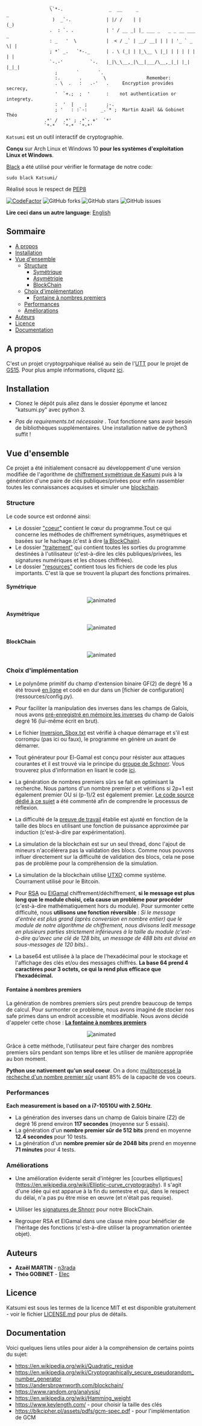                     _                        
                    \`*-.                 _  __     _                       _    
                     )  _`-.             | |/ /    | |                     (_)    
                    .  : `. .            | ' / __ _| |_ ___ _   _ _ __ ___  _     
                    : _   '  \           |  < / _` | __/ __| | | | '_ ` _ \| |    
                    ; *` _.   `*-._      | . \ (_| | |_\__ \ |_| | | | | | | |    
                    `-.-'          `-.   |_|\_\__,_|\__|___/\__,_|_| |_| |_|_|    
                      ;       `       `.     
                      :.       .        \               Remember: 
                      . \  .   :   .-'   .     Encryption provides secrecy,
                      '  `+.;  ;  '      :    not authentication or integrety.
                      :  '  |    ;       ;-. 
                      ; '   : :`-:     _.`* ;  Martin Azaël && Gobinet Théo 
                  .*' /  .*' ; .*`- +'  `*' 
                  `*-*   `*-*  `*-*'           

`Katsumi` est un outil interactif de cryptographie.

**Conçu** sur Arch Linux et Windows 10 **pour les systèmes d'exploitation Linux et Windows**.

[Black](https://github.com/psf/black) a été utilisé pour vérifier le formatage de notre code:

```
sudo black Katsumi/
```

Réalisé sous le respect de [PEP8](https://www.python.org/dev/peps/pep-0008/)

[![CodeFactor](https://www.codefactor.io/repository/github/theogobinet/katsumi/badge)](https://www.codefactor.io/repository/github/theogobinet/katsumi)
![GitHub forks](https://img.shields.io/github/forks/theogobinet/Katsumi)
![GitHub stars](https://img.shields.io/github/stars/theogobinet/Katsumi)
![GitHub issues](https://img.shields.io/github/issues/theogobinet/Katsumi)

**Lire ceci dans un autre language**: [English](README.md)

## Sommaire

- [A propos](#A_propos)
- [Installation](#Installation)
- [Vue d'ensemble](#Vue-d'ensemble)
    - [Structure](#Structure)
        - [Symétrique](#Symétrique)
        - [Asymétriqie](#Asymétrique)
        - [BlockChain](#BlockChain)
    - [Choix d'implémentation](#Choix-d'implémentation)
        - [Fontaine à nombres premiers](#Fontaine-à-nombres-premiers)
    - [Performances](#Performances)
    - [Améliorations](#Améliorations)
- [Auteurs](#Auteurs)
- [Licence](#Licence)
- [Documentation](#Documentation)

## A propos
C'est un projet cryptogrpahique réalisé au sein de l'[UTT](https://www.utt.fr/) pour le projet de [GS15](images/GS15.png).
Pour plus ample informations, cliquez [ici](pdfs/Projet.pdf).

## Installation
* Clonez le dépôt puis allez dans le dossier éponyme et lancez "katsumi.py" avec python 3.

* *Pas de requirements.txt nécessaire* . Tout fonctionne sans avoir besoin de bibliothèques supplémentaires. Une installation native de python3 suffit !

## Vue d'ensemble
Ce projet a été initialement consacré au développement d'une version modifiée de l'agorithme de [chiffrement symétrique de Kasumi](https://en.wikipedia.org/wiki/KASUMI) puis à la génération d'une paire de clés publiques/privées pour enfin rassembler toutes les connaissances acquises et simuler une [blockchain](pdfs/blockChain_article.pdf).
### Structure
Le code source est ordonné ainsi:
* Le dossier ["coeur"](core/) contient le cœur du programme.Tout ce qui concerne les méthodes de chiffrement symétriques, asymétriques et basées sur le hachage.(c'est à dire [la BlockChain](core/hashbased/blockchain.py)).
* Le dossier ["traitement"](processing/) qui contient toutes les sorties du programme destinées à l'utilisateur (c'est-à-dire les clés publiques/privées, les signatures numériques et les choses chiffrées).
* Le dossier ["resources"](ressources/) contient tous les fichiers de code les plus importants. C'est là que se trouvent la plupart des fonctions primaires.

#### Symétrique
<p align="center">
  <img src="images/sym.gif" alt="animated" />
</p>

#### Asymétrique

<p align="center">
  <img src="images/df.gif" alt="animated" />
</p>

#### BlockChain

<p align="center">
  <img src="images/bc.gif" alt="animated" />
</p>


### Choix d'implémentation

* Le polynôme primitif du champ d'extension binaire GF(2) de degré 16 a été trouvé [en ligne](https://www.partow.net/programming/polynomials/index.html) et codé en dur dans un [fichier de configuration] (ressources/config.py).

* Pour faciliter la manipulation des inverses dans les champs de Galois, nous avons [pré-enregistré en mémoire les inverses](ressources/generated/inversion_Sbox.txt) du champ de Galois degré 16 (lui-même écrit en brut).

* Le fichier [Inversion_Sbox.txt](ressources/generated/inversion_Sbox.txt) est vérifié à chaque démarrage et s'il est corrompu (pas ici ou faux), le programme en génère un avant de démarrer.

* Tout générateur pour El-Gamal est conçu pour résister aux attaques courantes et il est trouvé via le principe du [groupe de Schnorr](https://en.wikipedia.org/wiki/Schnorr_group). Vous trouverez plus d'information en lisant le code [ici](core/asymmetric/elGamal.py).

* La génération de nombres premiers sûrs se fait en optimisant la recherche. Nous partons d'un nombre premier p et vérifions si 2p+1 est également premier OU si (p-1)/2 est également premier. [Le code source dédié à ce sujet](ressources/prng.py) a été commenté afin de comprendre le processus de réflexion.

* La difficulté de la [preuve de travail](https://en.wikipedia.org/wiki/Proof_of_work) établie est ajusté en fonction de la taille des blocs en utilisant une fonction de puissance approximée par induction (c'est-à-dire par expérimentation).

* La simulation de la blockchain est sur un seul thread, donc l'ajout de mineurs n'accélérera pas la validation des blocs. Comme nous pouvons influer directement sur la difficulté de validation des blocs, cela ne pose pas de problème pour la compréhension de la simulation.

* La simulation de la blockchain utilise [UTXO](https://medium.com/bitbees/what-the-heck-is-utxo-ca68f2651819) comme système. Courrament utilisé pour le Bitcoin.

* Pour [RSA](core/asymmetric/RSA.py) ou [ElGamal](core/asymmetric/elGamal.py) chiffrement/déchiffrement, **si le message est plus long que le module choisi, cela cause un problème pour procéder** (c'est-à-dire mathématiquement hors du module). Pour surmonter cette difficulté, nous  **utilisons une fonction réversible** : *Si le message d'entrée est plus grand (après conversion en nombre entier) que le module de notre algorithme de chiffrement, nous divisons ledit message en plusieurs parties strictement inférieures à la taille du module (c'est-à-dire qu'avec une clé de 128 bits, un message de 488 bits est divisé en sous-messages de 120 bits).*.

* La base64 est utilisée à la place de l'hexadécimal pour le stockage et l'affichage des clés et/ou des messages chiffrés. **La base 64 prend 4 caractères pour 3 octets, ce qui la rend plus efficace que l'hexadécimal.**

#### Fontaine à nombres premiers

La génération de nombres premiers sûrs peut prendre beaucoup de temps de calcul. Pour surmonter ce problème, nous avons imaginé de stocker nos safe primes dans un endroit accessible et modifiable. Nous avons décidé d'appeler cette chose : [**La fontaine à nombres premiers**](ressources/generated/PrimeNumber's_Fount)

<p align="center">
  <img src="images/primeF.gif" alt="animated" />
</p>

Grâce à cette méthode, l'utilisateur peut faire charger des nombres premiers sûrs pendant son temps libre et les utiliser de manière appropriée au bon moment.

**Python use nativement qu'un seul coeur**. On a donc [mulitprocessé la recheche d'un nombre premier sûr](ressources/prng.py) usant 85% de la capacité de vos coeurs.

### Performances
**Each measurement is based on a i7-10510U with 2.5GHz**.

* La génération des inverses dans un champ de Galois binaire (Z2) de degré 16 prend environ **117 secondes** (moyenne sur 5 essais).
* La génération d'un **nombre premier sûr de 512 bits** prend en moyenne **12.4 secondes** pour 10 tests.
* La génération d'un **nombre premier sûr de 2048 bits** prend en moyenne **71 minutes** pour 4 tests.

### Améliorations
* Une amélioration évidente serait d'intégrer les [courbes elliptiques] (https://en.wikipedia.org/wiki/Elliptic-curve_cryptography). Il s'agit d'une idée qui est apparue à la fin du semestre et qui, dans le respect du délai, n'a pas pu être mise en œuvre (et n'était pas requise).

* Utiliser les [signatures de Shnorr](https://medium.com/digitalassetresearch/schnorr-signatures-the-inevitability-of-privacy-in-bitcoin-b2f45a1f7287) pour notre BlockChain.

* Regrouper RSA et ElGamal dans une classe mère pour bénéficier de l'héritage des fonctions (c'est-à-dire utiliser la programmation orientée objet).

## Auteurs
* **Azaël MARTIN** - [n3rada](https://github.com/n3rada)
* **Théo GOBINET** - [Elec](https://github.com/theogobinet)

## Licence
Katsumi est sous les termes de la licence MIT 
et est disponible gratuitement - voir le fichier [LICENSE.md](LICENSE.md) pour plus de détails.

## Documentation
Voici quelques liens utiles pour aider à la compréhension de certains points du sujet:

* https://en.wikipedia.org/wiki/Quadratic_residue
* https://en.wikipedia.org/wiki/Cryptographically_secure_pseudorandom_number_generator
* https://andersbrownworth.com/blockchain/
* https://www.random.org/analysis/
* https://en.wikipedia.org/wiki/Hamming_weight
* https://www.keylength.com/  - pour choisir la taille des clés
* https://blkcipher.pl/assets/pdfs/gcm-spec.pdf - pour l'implémentation de GCM